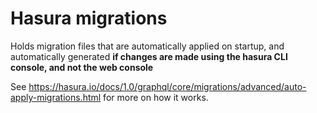 # Hasura migrations

Holds migration files that are automatically applied on startup, and automatically generated **if changes are made using the hasura CLI console, and not the web console**

See https://hasura.io/docs/1.0/graphql/core/migrations/advanced/auto-apply-migrations.html for more on how it works.

